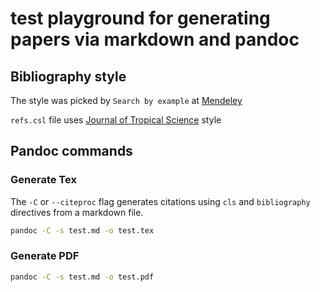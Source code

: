 # test playground for generating papers via markdown and pandoc

## Bibliography style

The style was picked by `Search by example` at [Mendeley]

`refs.csl` file uses [Journal of Tropical Science] style

## Pandoc commands

### Generate Tex

The `-C` or `--citeproc` flag generates citations using `cls` and
`bibliography` directives from a markdown file.

```bash
pandoc -C -s test.md -o test.tex
```

### Generate PDF

```bash
pandoc -C -s test.md -o test.pdf
```

[Mendeley]: https://csl.mendeley.com/searchByExample/
[Journal of Tropical Science]: http://www.zotero.org/styles/journal-of-tropical-life-science


